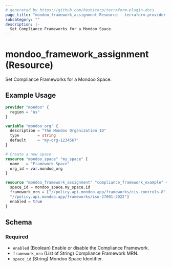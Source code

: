 ```yaml
---
# generated by https://github.com/hashicorp/terraform-plugin-docs
page_title: "mondoo_framework_assignment Resource - terraform-provider-mondoo"
subcategory: ""
description: |-
  Set Compliance Frameworks for a Mondoo Space.
---
```


# mondoo_framework_assignment (Resource)

Set Compliance Frameworks for a Mondoo Space.

## Example Usage

```terraform
provider "mondoo" {
  region = "us"
}

variable "mondoo_org" {
  description = "The Mondoo Organization ID"
  type        = string
  default     = "my-org-1234567"
}

# Create a new space
resource "mondoo_space" "my_space" {
  name   = "Framework Space"
  org_id = var.mondoo_org
}

resource "mondoo_framework_assignment" "compliance_framework_example" {
  space_id = mondoo_space.my_space.id
  framework_mrn = ["//policy.api.mondoo.app/frameworks/cis-controls-8",
  "//policy.api.mondoo.app/frameworks/iso-27001-2022"]
  enabled = true
}
```

<!-- schema generated by tfplugindocs -->
## Schema

### Required

- `enabled` (Boolean) Enable or disable the Compliance Framework.
- `framework_mrn` (List of String) Compliance Framework MRN.
- `space_id` (String) Mondoo Space Identifier.

